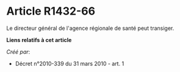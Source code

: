 # Article R1432-66

Le directeur général de l'agence régionale de santé peut transiger.

**Liens relatifs à cet article**

_Créé par_:

  - Décret n°2010-339 du 31 mars 2010 - art. 1
